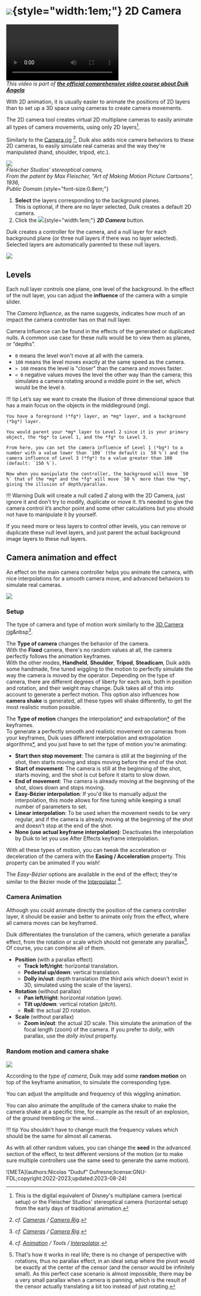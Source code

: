 # ![](../../img/duik/icons/2d_camera.svg){style="width:1em;"} 2D Camera

![RXLAB_VIDEO](https://rxlaboratory.org/wp-content/uploads/rx-videos/Duik17_N03_2DCam__EN_720.mp4)  
*This video is part of [__the official comprehensive video course about Duik Ángela__](https://rxlaboratory.org/product/the-official-comprehensive-video-course-about-duik-angela/)*

With 2D animation, it is usually easier to animate the positions of 2D layers than to set up a 3D space using cameras to create camera movements.

The 2D camera tool creates virtual 2D multiplane cameras to easily animate all types of camera movements, using only 2D layers[^multiplane].

[^multiplane]: This is the digital equivalent of Disney's multiplane camera (vertical setup) or the Fleischer Studios' stereoptical camera (horizontal setup) from the early days of traditional animation.

Similarly to the [Camera rig](camera-rig.md)&nbsp;[^rig], Duik also adds nice camera behaviors to these 2D cameras, to easily simulate real cameras and the way they're manipulated (hand, shoulder, tripod, etc.).

[^rig]: *cf. [Cameras](index.md) / [Camera Rig](camera-rig.md)*.

![](../../img/illustration/Fleischer_stereoptical_camera_fig1_edit.png)  
*Fleischer Studios' stereoptical camera,  
From the patent by Max Fleischer, "Art of Making Motion Picture Cartoons",  
1936,  
Public Domain.*{style="font-size:0.8em;"}

1. **Select** the layers corresponding to the background planes.  
    This is optional, if there are no layer selected, Duik creates a default 2D camera.
2. Click the ![](../../img/duik/icons/2d_camera.svg){style="width:1em;"} ***2D Camera*** button.

Duik creates a controller for the camera, and a null layer for each background plane (or three null layers if there was no layer selected).  
Selected layers are automatically parented to these null layers.

![](../../img/duik/cameras/2d-camera-layers.png)

## Levels

Each null layer controls one plane, one level of the background. In the effect of the null layer, you can adjust the **influence** of the camera with a simple slider.

The *Camera Influence*, as the name suggests, indicates how much of an impact the camera controller has on that null layer.

Camera Influence can be found in the effects of the generated or duplicated nulls. A common use case for these nulls would be to view them as planes, or “depths”.

- `0` means the level won't move at all with the camera.
- `100` means the level moves exactly at the same speed as the camera.
- `> 100` means the level is "closer" than the camera and moves faster.
- `< 0` negative values moves the level the other way than the camera; this simulates a camera rotating around a middle point in the set, which would be the level `0`.

!!! tip
    Let’s say we want to create the illusion of three dimensional space that has a main focus on the objects in the middleground (*mg*).

    You have a foreground (*fg*) layer, an *mg* layer, and a background (*bg*) layer.

    You would parent your *mg* layer to Level 2 since it is your primary object, the *bg* to Level 1, and the *fg* to Level 3.

    From here, you can set the camera influence of Level 1 (*bg*) to a number with a value lower than `100` (the default is `50 %`) and the camera influence of Level 3 (*fg*) to a value greater than 100 (default: `150 %`). 

    Now when you manipulate the controller, the background will move `50 %` that of the *mg* and the *fg* will move `50 %` more than the *mg*, giving the illusion of depth/parallax.

!!! Warning
    Duik will create a null called *Z* along with the 2D Camera, just ignore it and don’t try to modify, duplicate or move it. It’s needed to give the camera control it’s anchor point and some other calculations but you should not have to manipulate it by yourself.

If you need more or less layers to control other levels, you can remove or duplicate these null level layers, and just parent the actual background image layers to these null layers.

## Camera animation and effect

An effect on the main camera controller helps you animate the camera, with nice interpolations for a smooth camera move, and advanced behaviors to simulate real cameras.

![](../../img/duik/cameras/2d-camera-effect.png)

### Setup

The type of camera and type of motion work similarly to the [3D Camera rig](camera-rig.md)&nbsp[^rig].

The **Type of camera** changes the behavior of the camera.  
With the **Fixed** camera, there's no random values at all, the camera perfectly follows the animation keyframes.  
With the other modes, **Handheld**, **Shoulder**, **Tripod**, **Steadicam**, Duik adds some handmade, fine tuned wiggling to the motion to perfectly simulate the way the camera is moved by the operator. Depending on the type of camera, there are different degrees of liberty for each axis, both in position and rotation, and their weight may change. Duik takes all of this into account to generate a perfect motion. This option also influences how **camera shake** is generated, all these types will shake differently, to get the most realistic motion possible.

The **Type of motion** changes the interpolation[*](../../misc/glossary.md) and extrapolation[*](../../misc/glossary.md) of the keyframes.  
To generate a perfectly smooth and realistic movement on cameras from your keyframes, Duik uses different interpolation and extrapolation algorithms[*](../../misc/glossary.md), and you just have to set the type of motion you're animating:

- **Start then stop movement**: The camera is still at the beginning of the shot, then starts moving and stops moving before the end of the shot.
- **Start of movement**: The camera is still at the beginning of the shot, starts moving, and the shot is cut before it starts to slow down.
- **End of movement**: The camera is already moving at the beginning of the shot, slows down and stops moving.
- **Easy-Bézier interpolation**: If you'd like to manually adjust the interpolation, this mode allows for fine tuning while keeping a small number of parameters to set.
- **Linear interpolation**: To be used when the movement needs to be very regular, and if the camera is already moving at the beginning of the shot and doesn't stop at the end of the shot.
- **None (use actual keyframe interpolation)**: Deactivates the interpolation by Duik to let you use After Effects keyframe interpolation.

With all these types of motion, you can tweak the acceleration or deceleration of the camera with the **Easing / Acceleration** property. This property can be animated if you wish!

The *Easy-Bézier* options are available in the end of the effect; they're similar to the Bézier mode of the [Interpolator](../animation/tools/interpolator.md)&nbsp;[^interpolator].

[^interpolator]: *cf. [Animation](../animation/index.md) / Tools / [Interpolator](../animation/tools/interpolator.md)*.

### Camera Animation

Although you could animate directly the position of the camera controller layer, it should be easier and better to animate only from the effect, where all camera moves can be keyframed.

Duik differentiates the translation of the camera, which generate a parallax effect, from the rotation or scale which should not generate any parallax[^parallax]. Of course, you can combine all of them.

[^parallax]: That's how it works in real life; there is no change of perspective with rotations, thus no parallax effect, in an ideal setup where the pivot would be exactly at the center of the censor (and the censor would be infinitely small). As this perfect case scenario is almost impossible, there may be a very small parallax when a camera is panning, which is the result of the censor actually translating a bit too instead of just rotating.

- **Position** (with a parallax effect)  
    - **Track left/right**: horizontal translation.
    - **Pedestal up/down**: vertical translation.
    - **Dolly in/out**: depth translation (the third axis which doesn't exist in 3D, simulated using the scale of the layers).
- **Rotation** (without parallax)  
    - **Pan left/right**: horizontal rotation (*yaw*).
    - **Tilt up/down**: vertical rotation (*pitch*).
    - **Roll**: the actual 2D rotation.
- **Scale** (without parallax)
    - **Zoom in/out**: the actual 2D scale. This simulate the animation of the focal length (zoom) of the camera. If you prefer to *dolly*, with parallax, use the *dolly in/out* property.

### Random motion and camera shake

![](../../img/duik/cameras/2d-camera-effect-random.png)

According to the *type of camera*, Duik may add some **random motion** on top of the keyframe animation, to simulate the corresponding type.

You can adjust the amplitude and frequency of this wiggling animation.

You can also animate the amplitude of the camera shake to make the camera shake at a specific time, for example as the result of an explosion, of the ground trembling or the wind...

!!! tip
    You shouldn't have to change much the frequency values which should be the same for almost all cameras.

As with all other random values, you can change the **seed** in the advanced section of the effect, to test different versions of the motion (or to make sure multiple controllers use the same seed to generate the same motion).


![META](authors:Nicolas "Duduf" Dufresne;license:GNU-FDL;copyright:2022-2023;updated:2023-08-24)
